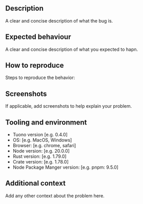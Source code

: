 ## Description
A clear and concise description of what the bug is.

## Expected behaviour
A clear and concise description of what you expected to hapn.

## How to reproduce
Steps to reproduce the behavior:

## Screenshots
If applicable, add screenshots to help explain your problem.

## Tooling and environment
 - Tuono version [e.g. 0.4.0]
 - OS: [e.g. MacOS, Windows]
 - Browser: [e.g. chrome, safari]
 - Node version: [e.g. 20.0.0]
 - Rust version: [e.g. 1.79.0]
 - Crate version: [e.g. 1.78.0]
 - Node Package Manger version: [e.g. pnpm: 9.5.0] 

## Additional context
Add any other context about the problem here.
